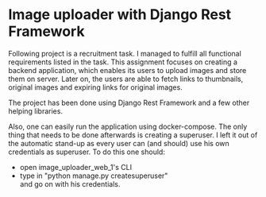 # Image uploader with Django Rest Framework

Following project is a recruitment task. I managed to fulfill all functional
requirements listed in the task. This assignment focuses on creating a backend application,
which enables its users to upload images and store them on server. Later on, the users
are able to fetch links to thumbnails, original images and expiring links for 
original images. 

The project has been done using Django Rest Framework and a few other helping libraries.

Also, one can easily run the application using docker-compose. The only thing
that needs to be done afterwards is creating a superuser. I left it out of the
automatic stand-up as every user can (and should) use his own credentials as 
superuser. To do this one should: <br>
- open image_uploader_web_1's CLI <br>
- type in "python manage.py createsuperuser" <br>
  and go on with his credentials.
